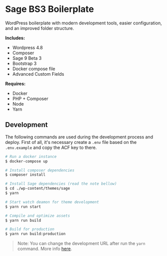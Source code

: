 # Sage BS3 Boilerplate

WordPress boilerplate with modern development tools, easier configuration, and an improved folder structure.

**Includes:**
- Wordpress 4.8
- Composer
- Sage 9 Beta 3
- Bootstrap 3
- Docker compose file
- Advanced Custom Fields

**Requires:**
- Docker
- PHP + Composer
- Node
- Yarn

## Development

The following commands are used during the development process and deploy. First of all, it's necessary create a `.env` file based on the `.env.example` and copy the ACF key to there.

```bash
# Run a docker instance
$ docker-compose up

# Install composer dependencies
$ composer install

# Install Sage dependencies (read the note bellow)
$ cd ./wp-content/themes/sage
$ yarn

# Start watch deamon for theme development
$ yarn run start

# Compile and optimize assets
$ yarn run build

# Build for production
$ yarn run build:production
```

> Note: You can change the development URL after run the `yarn` command. More info [here](https://github.com/roots/sage/tree/9.0.0-beta.3#theme-development).
